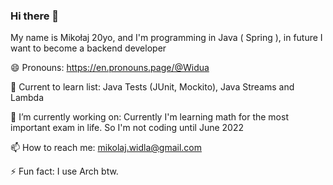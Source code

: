 ### Hi there 👋
My name is Mikołaj 20yo, and I'm programming in Java ( Spring ), in future I want to become a backend developer

😄 Pronouns: https://en.pronouns.page/@Widua

🌱 Current to learn list: Java Tests (JUnit, Mockito), Java Streams and Lambda

🔭 I’m currently working on: Currently I'm learning math for the most important exam in life. So I'm not coding until June 2022

📫 How to reach me: mikolaj.widla@gmail.com

⚡ Fun fact: I use Arch btw.

<!--
**Widua/Widua** is a ✨ _special_ ✨ repository because its `README.md` (this file) appears on your GitHub profile.

Here are some ideas to get you started:

- 🔭 I’m currently working on ...
- 🌱 I’m currently learning ...
- 👯 I’m looking to collaborate on ...
- 🤔 I’m looking for help with ...
- 💬 Ask me about ...
- 📫 How to reach me: ...
- 😄 Pronouns: ...
- ⚡ Fun fact: ...
-->
